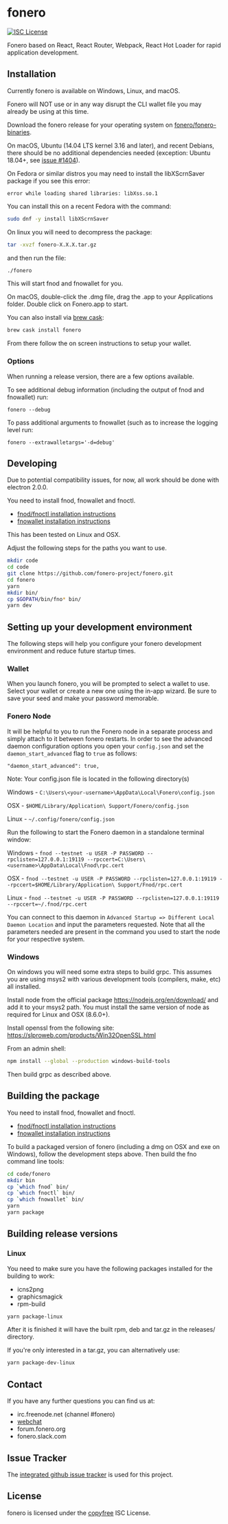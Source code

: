 # fonero

[![ISC License](http://img.shields.io/badge/license-ISC-blue.svg)](http://copyfree.org)

Fonero based on React, React Router, Webpack, React Hot Loader for rapid application development.

## Installation

Currently fonero is available on Windows, Linux, and macOS.

Fonero will NOT use or in any way disrupt the CLI wallet file you may
already be using at this time.

Download the fonero release for your operating system on [fonero/fonero-binaries](https://github.com/fonero-project/fonero-binaries/releases).

On macOS, Ubuntu (14.04 LTS kernel 3.16 and later), and recent Debians, there should be
no additional dependencies needed (exception: Ubuntu 18.04+, see [issue #1404](https://github.com/decred/decrediton/issues/1404)).

On Fedora or similar distros you may need to install the libXScrnSaver
package if you see this error:
```
error while loading shared libraries: libXss.so.1
```

You can install this on a recent Fedora with the command:

```bash
sudo dnf -y install libXScrnSaver
```

On linux you will need to decompress the package:
```bash
tar -xvzf fonero-X.X.X.tar.gz
```
and then run the file:
```bash
./fonero
```

This will start fnod and fnowallet for you.

On macOS, double-click the .dmg file, drag the .app to your
Applications folder.  Double click on Fonero.app to start.

You can also install via [brew cask](https://caskroom.github.io):
```bash
brew cask install fonero
```

From there follow the on screen instructions to setup your wallet.

### Options

When running a release version, there are a few options available.

To see additional debug information (including the output of fnod and fnowallet) run:

```
fonero --debug
```

To pass additional arguments to fnowallet (such as to increase the logging level run:

```
fonero --extrawalletargs='-d=debug'
```

## Developing

Due to potential compatibility issues, for now, all work should be
done with electron 2.0.0.

You need to install fnod, fnowallet and fnoctl.

- [fnod/fnoctl installation instructions](https://github.com/fonero-project/fnod#updating)
- [fnowallet installation instructions](https://github.com/fonero-project/fnowallet#installation-and-updating)

This has been tested on Linux and OSX.

Adjust the following steps for the paths you want to use.

``` bash
mkdir code
cd code
git clone https://github.com/fonero-project/fonero.git
cd fonero
yarn
mkdir bin/
cp $GOPATH/bin/fno* bin/
yarn dev
```

## Setting up your development environment
The following steps will help you configure your fonero development environment and reduce future startup times.

### Wallet
When you launch fonero, you will be prompted to select a wallet to use. Select your wallet or create a new one using the in-app wizard. Be sure to save your seed and make your password memorable.

### Fonero Node
It will be helpful to you to run the Fonero node in a separate process and simply attach to it between fonero restarts. In order to see the advanced daemon configuration options you open your ```config.json``` and set the ```daemon_start_advanced``` flag to ```true``` as follows:

```"daemon_start_advanced": true,```

Note: Your config.json file is located in the following directory(s)

Windows - ```C:\Users\<your-username>\AppData\Local\Fonero\config.json```

OSX - ```$HOME/Library/Application\ Support/Fonero/config.json```

Linux - ```~/.config/fonero/config.json```

Run the following to start the Fonero daemon in a standalone terminal window:

Windows - ```fnod --testnet -u USER -P PASSWORD --rpclisten=127.0.0.1:19119 --rpccert=C:\Users\<username>\AppData\Local\Fnod\rpc.cert```

OSX - ```fnod --testnet -u USER -P PASSWORD --rpclisten=127.0.0.1:19119 --rpccert=$HOME/Library/Application\ Support/Fnod/rpc.cert```

Linux - ```fnod --testnet -u USER -P PASSWORD --rpclisten=127.0.0.1:19119 --rpccert=~/.fnod/rpc.cert```

You can connect to this daemon in ```Advanced Startup => Different Local Daemon Location``` and input the parameters requested. Note that all the parameters needed are present in the command you used to start the node for your respective system.

### Windows

On windows you will need some extra steps to build grpc.  This assumes
you are using msys2 with various development tools (compilers, make,
etc) all installed.

Install node from the official package https://nodejs.org/en/download/
and add it to your msys2 path.  You must install the same version of node as required for Linux and OSX (8.6.0+).

Install openssl from the following site:
https://slproweb.com/products/Win32OpenSSL.html

From an admin shell:

```bash
npm install --global --production windows-build-tools
```

Then build grpc as described above.

## Building the package

You need to install fnod, fnowallet and fnoctl.

- [fnod/fnoctl installation instructions](https://github.com/fonero-project/fnod#updating)
- [fnowallet installation instructions](https://github.com/fonero-project/fnowallet#installation-and-updating)

To build a packaged version of fonero (including a dmg on OSX and
exe on Windows), follow the development steps above.  Then build the
fno command line tools:

```bash
cd code/fonero
mkdir bin
cp `which fnod` bin/
cp `which fnoctl` bin/
cp `which fnowallet` bin/
yarn
yarn package
```

## Building release versions

### Linux

You need to make sure you have the following packages installed for the building to work:
- icns2png
- graphicsmagick
- rpm-build

```bash
yarn package-linux
```

After it is finished it will have the built rpm, deb and tar.gz in the releases/ directory.

If you're only interested in a tar.gz, you can alternatively use:

```bash
yarn package-dev-linux
```

## Contact

If you have any further questions you can find us at:

- irc.freenode.net (channel #fonero)
- [webchat](https://webchat.freenode.net/?channels=fonero)
- forum.fonero.org
- fonero.slack.com

## Issue Tracker

The
[integrated github issue tracker](https://github.com/fonero-project/fonero/issues)
is used for this project.

## License

fonero is licensed under the [copyfree](http://copyfree.org) ISC License.
